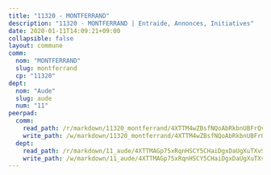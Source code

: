 ```yaml
---
title: "11320 - MONTFERRAND"
description: "11320 - MONTFERRAND | Entraide, Annonces, Initiatives"
date: 2020-01-11T14:09:21+09:00
collapsible: false
layout: commune
comm:
  nom: "MONTFERRAND"
  slug: montferrand
  cp: "11320"
dept:
  nom: "Aude"
  slug: aude
  num: "11"
peerpad:
  comm:
    read_path: /r/markdown/11320_montferrand/4XTTM4wZBsfNQoAbRkbnUBFrQvxNnQUY2Vo2JNu4mQVENxTtr
    write_path: /w/markdown/11320_montferrand/4XTTM4wZBsfNQoAbRkbnUBFrQvxNnQUY2Vo2JNu4mQVENxTtr-K3TgUfxiXGBLmvcJuTsPf15LM5kWZjpdZceLHZpgXL1NVhePFigBgcEteLrnsnkG4FEQiSZGuv486NuXXZRvzpN1TjJWpqgs1ZUqdjQ9TPNu6CjVY7ux94eMUyEJd8Zuf7mcEdtS
  dept:
    read_path: /r/markdown/11_aude/4XTTMAGp75xRqnHSCY5CHaiDgxDaUgXuTXvSZDHnY1JdjJiUk
    write_path: /w/markdown/11_aude/4XTTMAGp75xRqnHSCY5CHaiDgxDaUgXuTXvSZDHnY1JdjJiUk-K3TgUenjCPDfs1W21bst2JvrPDW324QBfMvPid11puzXxXGQEeNw9p4QtfnUhSn4LYSwR6UDBQmdr3wFq2CDRGqNz2QynSm58zgCpz2PKP6Y24UTpxW22MudfeZ339ZPKnHm6XTr
---
```


